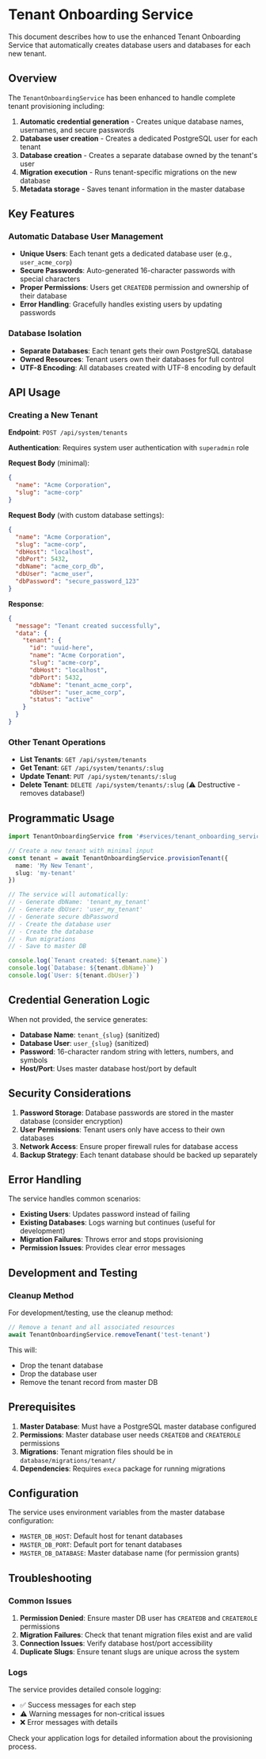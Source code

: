 # Tenant Onboarding Service

This document describes how to use the enhanced Tenant Onboarding Service that automatically creates database users and databases for each new tenant.

## Overview

The `TenantOnboardingService` has been enhanced to handle complete tenant provisioning including:

1. **Automatic credential generation** - Creates unique database names, usernames, and secure passwords
2. **Database user creation** - Creates a dedicated PostgreSQL user for each tenant
3. **Database creation** - Creates a separate database owned by the tenant's user
4. **Migration execution** - Runs tenant-specific migrations on the new database
5. **Metadata storage** - Saves tenant information in the master database

## Key Features

### Automatic Database User Management

- **Unique Users**: Each tenant gets a dedicated database user (e.g., `user_acme_corp`)
- **Secure Passwords**: Auto-generated 16-character passwords with special characters
- **Proper Permissions**: Users get `CREATEDB` permission and ownership of their database
- **Error Handling**: Gracefully handles existing users by updating passwords

### Database Isolation

- **Separate Databases**: Each tenant gets their own PostgreSQL database
- **Owned Resources**: Tenant users own their databases for full control
- **UTF-8 Encoding**: All databases created with UTF-8 encoding by default

## API Usage

### Creating a New Tenant

**Endpoint**: `POST /api/system/tenants`

**Authentication**: Requires system user authentication with `superadmin` role

**Request Body** (minimal):
```json
{
  "name": "Acme Corporation",
  "slug": "acme-corp"
}
```

**Request Body** (with custom database settings):
```json
{
  "name": "Acme Corporation",
  "slug": "acme-corp",
  "dbHost": "localhost",
  "dbPort": 5432,
  "dbName": "acme_corp_db",
  "dbUser": "acme_user",
  "dbPassword": "secure_password_123"
}
```

**Response**:
```json
{
  "message": "Tenant created successfully",
  "data": {
    "tenant": {
      "id": "uuid-here",
      "name": "Acme Corporation",
      "slug": "acme-corp",
      "dbHost": "localhost",
      "dbPort": 5432,
      "dbName": "tenant_acme_corp",
      "dbUser": "user_acme_corp",
      "status": "active"
    }
  }
}
```

### Other Tenant Operations

- **List Tenants**: `GET /api/system/tenants`
- **Get Tenant**: `GET /api/system/tenants/:slug`
- **Update Tenant**: `PUT /api/system/tenants/:slug`
- **Delete Tenant**: `DELETE /api/system/tenants/:slug` (⚠️ Destructive - removes database!)

## Programmatic Usage

```typescript
import TenantOnboardingService from '#services/tenant_onboarding_service'

// Create a new tenant with minimal input
const tenant = await TenantOnboardingService.provisionTenant({
  name: 'My New Tenant',
  slug: 'my-tenant'
})

// The service will automatically:
// - Generate dbName: 'tenant_my_tenant'
// - Generate dbUser: 'user_my_tenant'  
// - Generate secure dbPassword
// - Create the database user
// - Create the database
// - Run migrations
// - Save to master DB

console.log(`Tenant created: ${tenant.name}`)
console.log(`Database: ${tenant.dbName}`)
console.log(`User: ${tenant.dbUser}`)
```

## Credential Generation Logic

When not provided, the service generates:

- **Database Name**: `tenant_{slug}` (sanitized)
- **Database User**: `user_{slug}` (sanitized)
- **Password**: 16-character random string with letters, numbers, and symbols
- **Host/Port**: Uses master database host/port by default

## Security Considerations

1. **Password Storage**: Database passwords are stored in the master database (consider encryption)
2. **User Permissions**: Tenant users only have access to their own databases
3. **Network Access**: Ensure proper firewall rules for database access
4. **Backup Strategy**: Each tenant database should be backed up separately

## Error Handling

The service handles common scenarios:

- **Existing Users**: Updates password instead of failing
- **Existing Databases**: Logs warning but continues (useful for development)
- **Migration Failures**: Throws error and stops provisioning
- **Permission Issues**: Provides clear error messages

## Development and Testing

### Cleanup Method

For development/testing, use the cleanup method:

```typescript
// Remove a tenant and all associated resources
await TenantOnboardingService.removeTenant('test-tenant')
```

This will:
- Drop the tenant database
- Drop the database user
- Remove the tenant record from master DB

## Prerequisites

1. **Master Database**: Must have a PostgreSQL master database configured
2. **Permissions**: Master database user needs `CREATEDB` and `CREATEROLE` permissions
3. **Migrations**: Tenant migration files should be in `database/migrations/tenant/`
4. **Dependencies**: Requires `execa` package for running migrations

## Configuration

The service uses environment variables from the master database configuration:

- `MASTER_DB_HOST`: Default host for tenant databases
- `MASTER_DB_PORT`: Default port for tenant databases
- `MASTER_DB_DATABASE`: Master database name (for permission grants)

## Troubleshooting

### Common Issues

1. **Permission Denied**: Ensure master DB user has `CREATEDB` and `CREATEROLE` permissions
2. **Migration Failures**: Check that tenant migration files exist and are valid
3. **Connection Issues**: Verify database host/port accessibility
4. **Duplicate Slugs**: Ensure tenant slugs are unique across the system

### Logs

The service provides detailed console logging:
- ✅ Success messages for each step
- ⚠️ Warning messages for non-critical issues  
- ❌ Error messages with details

Check your application logs for detailed information about the provisioning process.

